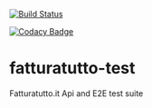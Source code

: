 [![Build Status](https://travis-ci.org/iubar/fatturatutto-test.svg?branch=master)](https://travis-ci.org/iubar/fatturatutto-test)

[![Codacy Badge](https://api.codacy.com/project/badge/Grade/0388a5138b6f4905ba98e7eb46aa0785)](https://www.codacy.com/app/Iubar/fatturatutto-test?utm_source=github.com&amp;utm_medium=referral&amp;utm_content=iubar/fatturatutto-test&amp;utm_campaign=Badge_Grade)

# fatturatutto-test
Fatturatutto.it Api and E2E test suite

